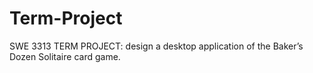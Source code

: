 # Term-Project
SWE 3313 TERM PROJECT: design a desktop application of the Baker’s Dozen Solitaire card game.  
